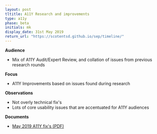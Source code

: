 ```yaml
---
layout: post
tltitle: A11Y Research and improvements
type: a11y
phase: beta
initials: mk
display_date: 31st May 2019
return_url: "https://scotentsd.github.io/sep/timeline/"         
---
```



**Audience**
- Mix of A11Y Audit/Expert Review, and collation of issues from previous research rounds

**Focus**
- A11Y Improvements based on issues found during research

**Observations**
- Not overly technical fix's
- Lots of core usability issues that are accentuated for A11Y audiences

**Documents**
- [May 2019 A11Y fix's (PDF)](../files/SEP_2019_May_31_A11Y.pdf)
